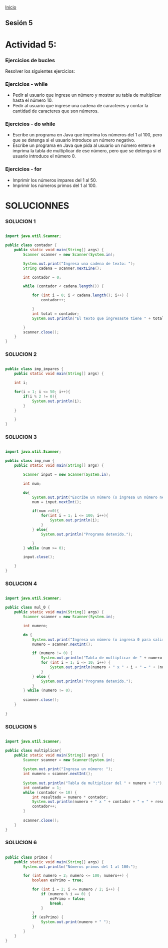 <!-- No borrar o modificar -->
[Inicio](./index.md)

## Sesión 5 


<!-- Su documentación aquí -->


# Actividad 5:

### Ejercicios de bucles
Resolver los siguientes ejercicios:

### Ejercicios - while
- Pedir al usuario que ingrese un número y mostrar su tabla de multiplicar hasta el número 10.
- Pedir al usuario que ingrese una cadena de caracteres y contar la cantidad de caracteres que son números.
### Ejercicios - do while
- Escribe un programa en Java que imprima los números del 1 al 100, pero que se detenga si el usuario introduce un número negativo.
- Escribe un programa en Java que pida al usuario un número entero e imprima la tabla de multiplicar de ese número, pero que se detenga si el usuario introduce el número 0.
### Ejercicios - for
- Imprimir los números impares del 1 al 50.
- Imprimir los números primos del 1 al 100.

# SOLUCIONNES


### SOLUCION 1

```java

import java.util.Scanner;

public class contador {
    public static void main(String[] args) {
        Scanner scanner = new Scanner(System.in);

        System.out.print("Ingresa una cadena de texto: ");
        String cadena = scanner.nextLine();

        int contador = 0;

        while (contador < cadena.length()) {

            for (int i = 0; i < cadena.length(); i++) {
                contador++;

            }
            int total = contador;
            System.out.println("El texto que ingresaste tiene " + total + " caracteres");

        }
        scanner.close();
    }
}
```

### SOLUCION 2

```java

public class imp_impares {
    public static void main(String[] args) {

    int i;

    for(i = 1; i <= 50; i++){
        if(i % 2 != 0){
            System.out.println(i);
        }
    }

    }
}
```

### SOLUCION 3

```java

import java.util.Scanner;

public class imp_num {
    public static void main(String[] args) {

        Scanner input = new Scanner(System.in);

        int num;

        do{
            System.out.print("Escribe un número (o ingresa un número negativo para detener): ");
            num = input.nextInt();

            if(num >=0){
                for(int i = 1; i <= 100; i++){
                    System.out.println(i);
                }
            } else{
                System.out.println("Programa detenido.");

            }
        } while (num >= 0);

        input.close();

    } 
}
```

### SOLUCION 4

```java

import java.util.Scanner;

public class mul_0 {
    public static void main(String[] args) {
        Scanner scanner = new Scanner(System.in);

        int numero;

        do {
            System.out.print("Ingresa un número (o ingresa 0 para salir): ");
            numero = scanner.nextInt();

            if (numero != 0) {
                System.out.println("Tabla de multiplicar de " + numero + ":");
                for (int i = 1; i <= 10; i++) {
                    System.out.println(numero + " x " + i + " = " + (numero * i));
                }
            } else {
                System.out.println("Programa detenido.");
            }
        } while (numero != 0);
        
        scanner.close();
    }
    
}
```

### SOLUCION 5

```java

import java.util.Scanner;

public class multiplicar{
    public static void main(String[] args) {
        Scanner scanner = new Scanner(System.in);
        
        System.out.print("Ingresa un número: ");
        int numero = scanner.nextInt();
        
        System.out.println("Tabla de multiplicar del " + numero + ":");
        int contador = 1;
        while (contador <= 10) {
            int resultado = numero * contador;
            System.out.println(numero + " x " + contador + " = " + resultado);
            contador++;
        }
        
        scanner.close();
    }
}
```



### SOLUCION 6


```java

public class primos {
    public static void main(String[] args) {
        System.out.println("Números primos del 1 al 100:");

        for (int numero = 2; numero <= 100; numero++) {
            boolean esPrimo = true;

            for (int i = 2; i <= numero / 2; i++) {
                if (numero % i == 0) {
                    esPrimo = false;
                    break;
                }
            }
            if (esPrimo) {
                System.out.print(numero + " ");
            }
        }
    }
}
```


